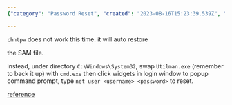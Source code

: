 ```yaml
---
{"category": "Password Reset", "created": "2023-08-16T15:23:39.539Z", "date": "2023-08-16 15:23:39", "description": "This article provides a step-by-step guide on how to reset a Windows Server password when it cannot be fixed by `chntpw`. The process involves swapping `Utilman.exe` with `cmd.exe`, accessing the command prompt through widgets, and using the `net user` command to reset the password.", "modified": "2023-08-16T15:26:43.544Z", "tags": ["Windows Server", "Password reset", "chntpw", "Utilman.exe", "cmd.exe", "net user command", "Command prompt"], "title": "reset windows server password"}

---
```


`chntpw` does not work this time. it will auto restore

the SAM file.

instead, under directory `C:\Windows\System32`, swap `Utilman.exe` (remember to back it up) with `cmd.exe` then click widgets in login window to popup command prompt, type `net user <username> <password>` to reset.

[reference](https://www.top-password.com/blog/reset-forgotten-windows-server-2016-password/)
